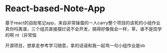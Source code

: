 # React-based-Note-App

基于react的自助笔记app，来自非常操蛋的一人carry整个项目的该死的小组作业
真你吗离谱，三个组员直接摆烂说不会开发，搞得好像我会一样，草，谁不是现学的啊
nt（非常恼

开源项目，想拿走参考学习随意，拿的话请和我一起骂一句小组作业是sb
